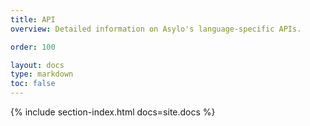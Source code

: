 ```yaml
---
title: API
overview: Detailed information on Asylo's language-specific APIs.

order: 100

layout: docs
type: markdown
toc: false
---
```


{% include section-index.html docs=site.docs %}
